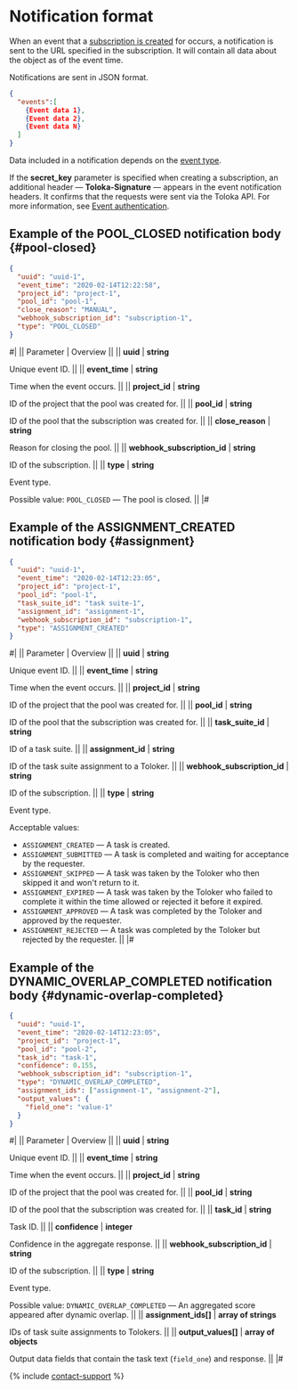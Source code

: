 # Notification format

When an event that a [subscription is created](put-webhook-subscriptions.md) for occurs, a notification is sent to the URL specified in the subscription. It will contain all data about the object as of the event time.

Notifications are sent in JSON format.

```json
{
  "events":[
    {Event data 1},
    {Event data 2},
    {Event data N}
  ]
}
```

Data included in a notification depends on the [event type](./put-webhook-subscriptions.md#event).

If the **secret_key** parameter is specified when creating a subscription, an additional header — **Toloka-Signature** — appears in the event notification headers. It confirms that the requests were sent via the Toloka API. For more information, see [Event authentication](authentication.md).

## Example of the POOL_CLOSED notification body {#pool-closed}

```json
{
  "uuid": "uuid-1",
  "event_time": "2020-02-14T12:22:58",
  "project_id": "project-1",
  "pool_id": "pool-1",
  "close_reason": "MANUAL",
  "webhook_subscription_id": "subscription-1",
  "type": "POOL_CLOSED"
}
```

#|
|| Parameter | Overview ||
|| **uuid** | **string**

Unique event ID. ||
|| **event_time** | **string**

Time when the event occurs. ||
|| **project_id** | **string**

ID of the project that the pool was created for. ||
|| **pool_id** | **string**

ID of the pool that the subscription was created for. ||
|| **close_reason** | **string**

Reason for closing the pool. ||
|| **webhook_subscription_id** | **string**

ID of the subscription. ||
|| **type** | **string**

Event type.

Possible value: `POOL_CLOSED` — The pool is closed. ||
|#

## Example of the ASSIGNMENT_CREATED notification body {#assignment}

```json
{
  "uuid": "uuid-1",
  "event_time": "2020-02-14T12:23:05",
  "project_id": "project-1",
  "pool_id": "pool-1",
  "task_suite_id": "task suite-1",
  "assignment_id": "assignment-1",
  "webhook_subscription_id": "subscription-1",
  "type": "ASSIGNMENT_CREATED"
}
```

#|
|| Parameter | Overview ||
|| **uuid** | **string**

Unique event ID. ||
|| **event_time** | **string**

Time when the event occurs. ||
|| **project_id** | **string**

ID of the project that the pool was created for. ||
|| **pool_id** | **string**

ID of the pool that the subscription was created for. ||
|| **task_suite_id** | **string**

ID of a task suite. ||
|| **assignment_id** | **string**

ID of the task suite assignment to a Toloker. ||
|| **webhook_subscription_id** | **string**

ID of the subscription. ||
|| **type** | **string**

Event type.

Acceptable values:

- `ASSIGNMENT_CREATED` — A task is created.
- `ASSIGNMENT_SUBMITTED` — A task is completed and waiting for acceptance by the requester.
- `ASSIGNMENT_SKIPPED` — A task was taken by the Toloker who then skipped it and won't return to it.
- `ASSIGNMENT_EXPIRED` — A task was taken by the Toloker who failed to complete it within the time allowed or rejected it before it expired.
- `ASSIGNMENT_APPROVED` — A task was completed by the Toloker and approved by the requester.
- `ASSIGNMENT_REJECTED` — A task was completed by the Toloker but rejected by the requester.
||
|#

## Example of the DYNAMIC_OVERLAP_COMPLETED notification body {#dynamic-overlap-completed}

```json
{
  "uuid": "uuid-1",
  "event_time": "2020-02-14T12:23:05",
  "project_id": "project-1",
  "pool_id": "pool-2",
  "task_id": "task-1",
  "confidence": 0.155,
  "webhook_subscription_id": "subscription-1",
  "type": "DYNAMIC_OVERLAP_COMPLETED",
  "assignment_ids": ["assignment-1", "assignment-2"],
  "output_values": {
    "field_one": "value-1"
  }
}
```

#|
|| Parameter | Overview ||
|| **uuid** | **string**

Unique event ID. ||
|| **event_time** | **string**

Time when the event occurs. ||
|| **project_id** | **string**

ID of the project that the pool was created for. ||
|| **pool_id** | **string**

ID of the pool that the subscription was created for. ||
|| **task_id** | **string**

Task ID. ||
|| **confidence** | **integer**

Confidence in the aggregate response. ||
|| **webhook_subscription_id** | **string**

ID of the subscription. ||
|| **type** | **string**

Event type.

Possible value: `DYNAMIC_OVERLAP_COMPLETED` — An aggregated score appeared after dynamic overlap. ||
|| **assignment_ids[]** | **array of strings**

IDs of task suite assignments to Tolokers. ||
|| **output_values[]** | **array of objects**

Output data fields that contain the task text (`field_one`) and response. ||
|#

{% include [contact-support](../../guide/_includes/contact-support.md) %}